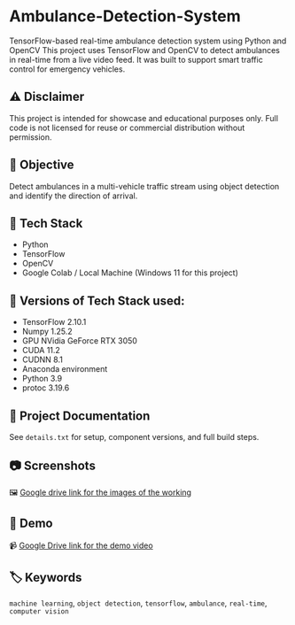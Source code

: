# Ambulance-Detection-System
TensorFlow-based real-time ambulance detection system using Python and OpenCV
This project uses TensorFlow and OpenCV to detect ambulances in real-time from a live video feed. It was built to support smart traffic control for emergency vehicles.


## ⚠️ Disclaimer
This project is intended for showcase and educational purposes only. Full code is not licensed for reuse or commercial distribution without permission.


## 🎯 Objective
Detect ambulances in a multi-vehicle traffic stream using object detection and identify the direction of arrival.


## 🧠 Tech Stack
- Python
- TensorFlow
- OpenCV
- Google Colab / Local Machine (Windows 11 for this project)


## 🚩 Versions of Tech Stack used:
- TensorFlow 2.10.1
- Numpy 1.25.2
- GPU NVidia GeForce RTX 3050
- CUDA 11.2
- CUDNN 8.1
- Anaconda environment
- Python 3.9
- protoc 3.19.6


## 📝 Project Documentation
See `details.txt` for setup, component versions, and full build steps.


## 📷 Screenshots
🖼️ [Google drive link for the images of the working](https://drive.google.com/drive/folders/1Kf5Re7FlzpY_HJdUmAbEWYcWXfmp40hk?usp=sharing)


## 🎥 Demo
📹 [Google Drive link for the demo video](https://drive.google.com/drive/folders/1fdlpNBljcD5pSlLCAA7x7f6dbpUjROHg?usp=sharing)


## 🏷️ Keywords
`machine learning`, `object detection`, `tensorflow`, `ambulance`, `real-time`, `computer vision`


